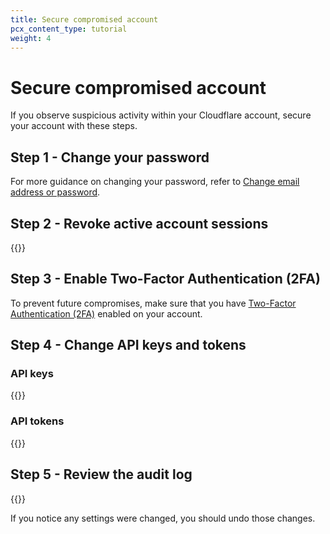 ```yaml
---
title: Secure compromised account
pcx_content_type: tutorial
weight: 4
---
```


# Secure compromised account

If you observe suspicious activity within your Cloudflare account, secure your account with these steps.

## Step 1 - Change your password

For more guidance on changing your password, refer to [Change email address or password](/fundamentals/account-and-billing/account-billing/change-password-or-email/).

## Step 2 - Revoke active account sessions

{{<render file="_revoke-active-sessions.md">}}

## Step 3 - Enable Two-Factor Authentication (2FA)

To prevent future compromises, make sure that you have [Two-Factor Authentication (2FA)](/fundamentals/account-and-billing/account-security/2fa/) enabled on your account.

## Step 4 - Change API keys and tokens

### API keys

{{<render file="_api-change-api-key.md">}}

### API tokens

{{<render file="_api-roll-token.md">}}

## Step 5 - Review the audit log

{{<render file="_view-audit-log.md">}}

If you notice any settings were changed, you should undo those changes.

